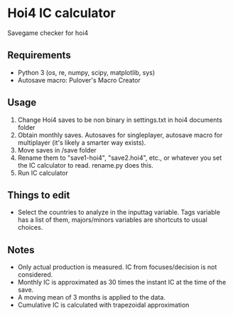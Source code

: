 # Hoi4 IC calculator
Savegame checker for hoi4

## Requirements
- Python 3 (os, re, numpy, scipy, matplotlib, sys)
- Autosave macro: Pulover's Macro Creator

## Usage
1. Change Hoi4 saves to be non binary in settings.txt in hoi4 documents folder
2. Obtain monthly saves. Autosaves for singleplayer, autosave macro for multiplayer (it's likely a smarter way exists).
3. Move saves in /save folder
4. Rename them to "save1-hoi4", "save2.hoi4", etc., or whatever you set the IC calculator to read. rename.py does this.
5. Run IC calculator

## Things to edit
- Select the countries to analyze in the inputtag variable. Tags variable has a list of them, majors/minors variables are shortcuts to usual choices.

## Notes
- Only actual production is measured. IC from focuses/decision is not considered.
- Monthly IC is approximated as 30 times the instant IC at the time of the save. 
- A moving mean of 3 months is applied to the data.
- Cumulative IC is calculated with trapezoidal approximation
